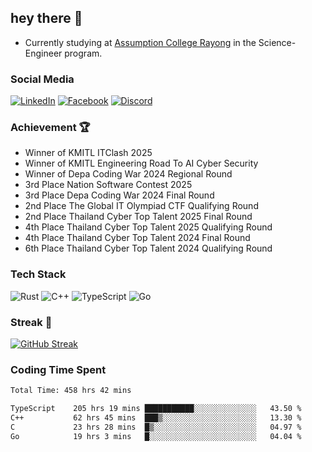 ## hey there 👋

- Currently studying at [Assumption College Rayong](https://www.acr.ac.th) in the Science-Engineer program.

### Social Media

[![LinkedIn](https://img.shields.io/badge/linkedin-%230077B5.svg?style=for-the-badge&logo=linkedin&logoColor=white)](https://www.linkedin.com/in/kiattisakbeaw/)
[![Facebook](https://img.shields.io/badge/Facebook-%231877F2.svg?style=for-the-badge&logo=Facebook&logoColor=white)](https://www.facebook.com/kiattisakbeawsanburee)
[![Discord](https://img.shields.io/badge/Discord-%235865F2.svg?style=for-the-badge&logo=discord&logoColor=white)](https://discord.gg/dgRsHb5duc)

### Achievement 🏆
- Winner of KMITL ITClash 2025
- Winner of KMITL Engineering Road To AI Cyber Security
- Winner of Depa Coding War 2024 Regional Round
- 3rd Place Nation Software Contest 2025
- 3rd Place Depa Coding War 2024 Final Round
- 2nd Place The Global IT Olympiad CTF Qualifying Round
- 2nd Place Thailand Cyber Top Talent 2025 Final Round
- 4th Place Thailand Cyber Top Talent 2025 Qualifying Round
- 4th Place Thailand Cyber Top Talent 2024 Final Round
- 6th Place Thailand Cyber Top Talent 2024 Qualifying Round


### Tech Stack
![Rust](https://img.shields.io/badge/rust-%23000000.svg?style=for-the-badge&logo=rust&logoColor=white)
![C++](https://img.shields.io/badge/c++-%2300599C.svg?style=for-the-badge&logo=c%2B%2B&logoColor=white)
![TypeScript](https://img.shields.io/badge/typescript-%23007ACC.svg?style=for-the-badge&logo=typescript&logoColor=white)
![Go](https://img.shields.io/badge/go-%2300ADD8.svg?style=for-the-badge&logo=go&logoColor=white)


### Streak 🚀
[![GitHub Streak](https://streak-stats.demolab.com?user=beawkiattisak&theme=dark&hide_border=true)](https://git.io/streak-stats)
</div>

### Coding Time Spent
<!--START_SECTION:waka-->

```txt
Total Time: 458 hrs 42 mins

TypeScript    205 hrs 19 mins ███████████░░░░░░░░░░░░░░   43.50 %
C++           62 hrs 45 mins  ███▒░░░░░░░░░░░░░░░░░░░░░   13.30 %
C             23 hrs 28 mins  █▒░░░░░░░░░░░░░░░░░░░░░░░   04.97 %
Go            19 hrs 3 mins   █░░░░░░░░░░░░░░░░░░░░░░░░   04.04 %
```

<!--END_SECTION:waka-->
